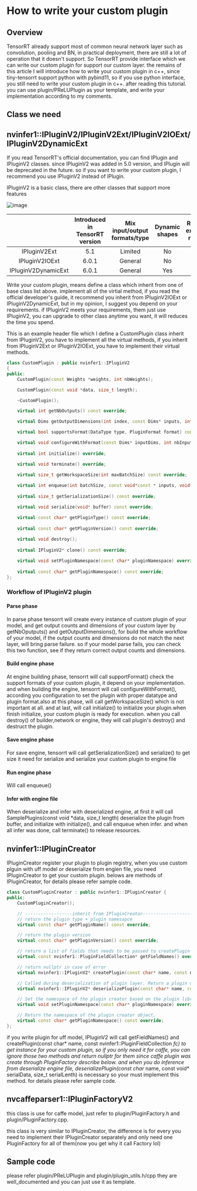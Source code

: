 # How to write your custom plugin

## Overview

TensorRT already support most of common neural network layer such as convolution, pooling and BN, in practical deployment, there are still a lot of operation that it doesn't support. So TensorRT provide interface which we can write our custom plugin for support our custom layer. the remains of this article I will introduce how to write your custom plugin in c++, since tiny-tensorrt support python with pybind11, so if you use python interface, you still need to write your custom plugin in c++. after reading this tutorial. you can use plugin/PReLUPlugin as your template, and write your implementation according to my comments.

## Class we need

## nvinfer1::IPluginV2/IPluginV2Ext/IPluginV2IOExt/IPluginV2DynamicExt

If you read TensorRT's official documentation, you can find IPlugin and IPluginV2 classes. since IPluginV2 was added in 5.0 version, and IPlugin will be deprecated in the future. so if you want to write your custom plugin, I recommend you use IPluginV2 instead of IPlugin.

IPluginV2 is a basic class, there are other classes that support more features

![image](https://user-images.githubusercontent.com/38289304/69928212-f3ea8f00-14f5-11ea-9b8e-630fb367cf59.png)

| |Introduced in TensorRT version | Mix input/output formats/type | Dynamic shapes | Requires extended runtime |
| :-: | :-: | :-: | :-: | :-: |
| IPluginV2Ext | 5.1 | Limited | No | No |
| IPluginV2IOExt | 6.0.1 | General | No | No |
| IPluginV2DynamicExt | 6.0.1 | General | Yes | Yes |

Write your custom plugin, means define a class which inherit from one of base class list above. implement all of the virtial method, if you read the official developer's guide, it recommend you inherit from IPluginV2IOExt or IPluginV2DynamicExt, but in my opinion, I suggest you depend on your requirements. if IPluginV2 meets your requirements, them just use IPluginV2, you can upgrade to other class anytime you want, it will reduces the time you spend.

This is an example header file which I define a CustomPlugin class inherit from IPluginV2, you have to implement all the virtual methods, if you inherit from IPluginV2Ext or IPluginV2IOExt, you have to implement their virtual methods.

```c++
class CustomPlugin : public nvinfer1::IPluginV2
{
public:
    CustomPlugin(const Weights *weights, int nbWeights);

    CustomPlugin(const void *data, size_t length);

    ~CustomPlugin();

    virtual int getNbOutputs() const override;

    virtual Dims getOutputDimensions(int index, const Dims* inputs, int nbInputDims) override;

    virtual bool supportsFormat(DataType type, PluginFormat format) const override;

    virtual void configureWithFormat(const Dims* inputDims, int nbInputs, const Dims* outputDims, int nbOutputs, DataType type, PluginFormat format, int maxBatchSize) override;
    
    virtual int initialize() override;

    virtual void terminate() override;

    virtual size_t getWorkspaceSize(int maxBatchSize) const override;
    
    virtual int enqueue(int batchSize, const void*const * inputs, void** outputs, void* workspace, cudaStream_t stream) override;
    
    virtual size_t getSerializationSize() const override;

    virtual void serialize(void* buffer) const override;

    virtual const char* getPluginType() const override;
    
    virtual const char* getPluginVersion() const override;
    
    virtual void destroy();
    
    virtual IPluginV2* clone() const override;

    virtual void setPluginNamespace(const char* pluginNamespace) override;
    
    virtual const char* getPluginNamespace() const override;
};
```

### Workflow of IPluginV2 plugin

#### Parse phase

In parse phase tensorrt will create every instance of custom plugin of your model, and get output counts and dimensions of your custom layer by getNbOputputs() and getOutputDimensions(), for build the whole workflow of your model, if the output counts and dimensions do not match the next layer, will bring parse failure. so if your model parse fails, you can check this two function, see if they return correct output counts and dimensions.

#### Build engine phase

At engine building phase, tensorrt will call supportFormat() check the support formats of your custom plugin, it depend on your implementation. and when building the engine, tensorrt will call configureWithFormat(), according you configuration to set the plugin with proper datatype and plugin format.also at this phase, will call getWorkspaceSize() which is not important at all. and at last, will call initialize() to initialize your plugin.when finish initialize, your custom plugin is ready for execution. when you call destroy() of builder,network or engine, they will call plugin's destroy() and destruct the plugin. 

#### Save engine phase

For save engine, tensorrt will call getSerializationSize() and serialize() to get size it need for serialize and serialize your custom plugin to engine file

#### Run engine phase

Will call enqueue()

#### Infer with engine file

When deserialize and infer with deserialized engine, at first it will call SamplePlugins(const void *data, size_t length) deserialize the plugin from buffer, and initialize with initialize(), and call enqueue when infer. and when all infer was done, call terminate() to release resources.

## nvinfer1::IPluginCreator

IPluginCreator register your plugin to plugin registry, when you use custom plguin with uff model or deserialize from engien file, you need IPluginCreator to get your custom plugin. belows are methods of IPluginCreator, for details please refer sample code.
```c++
class CustomPluginCreator : public nvinfer1::IPluginCreator {
public:
    CustomPluginCreator();

    // ------------------inherit from IPluginCreator-------------------
    // return the plugin type + plugin namesapce
    virtual const char* getPluginName() const override;

    // return the plugin version
    virtual const char* getPluginVersion() const override;

    // return a list of fields that needs to be passed to createPlugin
    virtual const nvinfer1::PluginFieldCollection* getFieldNames() override;

    // return nullptr in case of error
    virtual nvinfer1::IPluginV2* createPlugin(const char* name, const nvinfer1::PluginFieldCollection *fc) override;

    // Called during deserialization of plugin layer. Return a plugin object.
    virtual nvinfer1::IPluginV2* deserializePlugin(const char* name, const void* serialData, size_t serialLenth) override;

    // Set the namespace of the plugin creator based on the plugin library it belongs to. This can be set while registering the plugin creator
    virtual void setPluginNamespace(const char* pluginNamespace) override {}

    // Return the namespace of the plugin creator object.
    virtual const char* getPluginNamespace() const override;
};

```
if you write plugin for uff model, IPluginV2 will call getFieldNames() and createPlugin(const char* name, const nvinfer1::PluginFieldCollection *fc) to get instance for your custom plugin, so if you only need it for caffe, you can ignore those two methods and return nullptr for them since caffe plugin was create through PluginFactory describe below. and when you do inference from deserialize engine file,  deserializePlugin(const char* name, const void* serialData, size_t serialLenth) is necessary so your must implement this method. for details please refer sample code.

## nvcaffeparser1::IPluginFactoryV2

this class is use for caffe model, just refer to plugin/PluginFactory.h and plugin/PluginFactory.cpp.

this class is very similar to IPluginCreator, the difference is for every you need to implement their IPluginCreator separately and only need one PluginFactory for all of them(now you get why it call Factory lol)

## Sample code
please refer plugin/PReLUPlugin and plugin/plugin_utils.h/cpp they are well_documented and you can just use it as template.